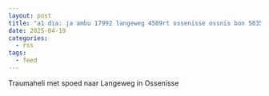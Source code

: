 ```yaml
---
layout: post
title: "a1 dia: ja ambu 17992 langeweg 4589rt ossenisse ossnis bon 58352"
date: 2025-04-19
categories: 
  - rss
tags: 
  - feed
---
```


Traumaheli met spoed naar Langeweg in Ossenisse
